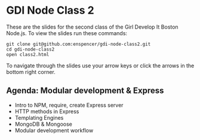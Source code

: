 # GDI Node Class 2

These are the slides for the second class of the Girl Develop It Boston Node.js. To view the slides run these commands:
```
git clone git@github.com:enspencer/gdi-node-class2.git
cd gdi-node-class2
open class2.html
```

To navigate through the slides use your arrow keys or click the arrows in the bottom right corner.


## Agenda: Modular development & Express
  - Intro to NPM, require, create Express server
  - HTTP methods in Express
  - Templating Engines
  - MongoDB & Mongoose
  - Modular development workflow
